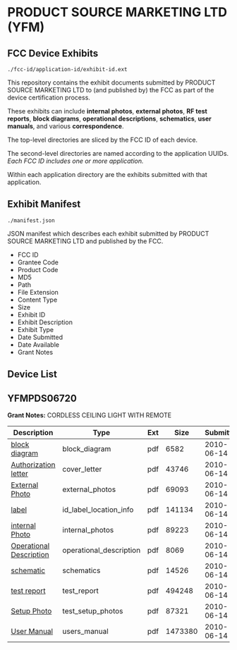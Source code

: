 # PRODUCT SOURCE MARKETING LTD (YFM)
## FCC Device Exhibits

```
./fcc-id/application-id/exhibit-id.ext
```

This repository contains the exhibit documents submitted by PRODUCT SOURCE MARKETING LTD to (and published by) the FCC as part of the device certification process.

These exhibits can include **internal photos**, **external photos**, **RF test reports**, **block diagrams**, **operational descriptions**, **schematics**, **user manuals**, and various **correspondence**.

The top-level directories are sliced by the FCC ID of each device.

The second-level directories are named according to the application UUIDs. *Each FCC ID includes one or more application.*

Within each application directory are the exhibits submitted with that application. 

## Exhibit Manifest

```
./manifest.json
```

JSON manifest which describes each exhibit submitted by PRODUCT SOURCE MARKETING LTD and published by the FCC.

- FCC ID
- Grantee Code
- Product Code
- MD5
- Path
- File Extension
- Content Type
- Size
- Exhibit ID
- Exhibit Description
- Exhibit Type
- Date Submitted
- Date Available
- Grant Notes

## Device List
## YFMPDS06720
**Grant Notes:** CORDLESS CEILING LIGHT WITH REMOTE

| Description | Type | Ext | Size | Submitted | Available |
| ----------- | ---- | --- | ---- | --------- | --------- |
| [block diagram](YFMPDS06720/8cc680d88d099f221f9001a3687826f7/1296051.pdf) | block_diagram | pdf | 6582 | 2010-06-14 | 2010-06-14 |
| [Authorization letter](YFMPDS06720/8cc680d88d099f221f9001a3687826f7/1296050.pdf) | cover_letter | pdf | 43746 | 2010-06-14 | 2010-06-14 |
| [External Photo](YFMPDS06720/8cc680d88d099f221f9001a3687826f7/1296054.pdf) | external_photos | pdf | 69093 | 2010-06-14 | 2010-06-14 |
| [label](YFMPDS06720/8cc680d88d099f221f9001a3687826f7/1296055.pdf) | id_label_location_info | pdf | 141134 | 2010-06-14 | 2010-06-14 |
| [internal Photo](YFMPDS06720/8cc680d88d099f221f9001a3687826f7/1296056.pdf) | internal_photos | pdf | 89223 | 2010-06-14 | 2010-06-14 |
| [Operational Description](YFMPDS06720/8cc680d88d099f221f9001a3687826f7/1296052.pdf) | operational_description | pdf | 8069 | 2010-06-14 | 2010-06-14 |
| [schematic](YFMPDS06720/8cc680d88d099f221f9001a3687826f7/1296053.pdf) | schematics | pdf | 14526 | 2010-06-14 | 2010-06-14 |
| [test report](YFMPDS06720/8cc680d88d099f221f9001a3687826f7/1296057.pdf) | test_report | pdf | 494248 | 2010-06-14 | 2010-06-14 |
| [Setup Photo](YFMPDS06720/8cc680d88d099f221f9001a3687826f7/1296058.pdf) | test_setup_photos | pdf | 87321 | 2010-06-14 | 2010-06-14 |
| [User Manual](YFMPDS06720/8cc680d88d099f221f9001a3687826f7/1296059.pdf) | users_manual | pdf | 1473380 | 2010-06-14 | 2010-06-14 |

